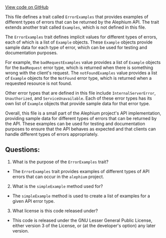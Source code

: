 [View code on GitHub](https://github.com/alephium/alephium/api/src/main/scala/org/alephium/api/ErrorExamples.scala)

This file defines a trait called `ErrorExamples` that provides examples of different types of errors that can be returned by the Alephium API. The trait extends another trait called `Examples`, which is not defined in this file. 

The `ErrorExamples` trait defines implicit values for different types of errors, each of which is a list of `Example` objects. These `Example` objects provide sample data for each type of error, which can be used for testing and documentation purposes. 

For example, the `badRequestExamples` value provides a list of `Example` objects for the `BadRequest` error type, which is returned when there is something wrong with the client's request. The `notFoundExamples` value provides a list of `Example` objects for the `NotFound` error type, which is returned when a requested resource is not found. 

Other error types that are defined in this file include `InternalServerError`, `Unauthorized`, and `ServiceUnavailable`. Each of these error types has its own list of `Example` objects that provide sample data for that error type. 

Overall, this file is a small part of the Alephium project's API implementation, providing sample data for different types of errors that can be returned by the API. These examples can be used for testing and documentation purposes to ensure that the API behaves as expected and that clients can handle different types of errors appropriately.
## Questions: 
 1. What is the purpose of the `ErrorExamples` trait?
- The `ErrorExamples` trait provides examples of different types of API errors that can occur in the `alephium` project.

2. What is the `simpleExample` method used for?
- The `simpleExample` method is used to create a list of examples for a given API error type.

3. What license is this code released under?
- This code is released under the GNU Lesser General Public License, either version 3 of the License, or (at the developer's option) any later version.